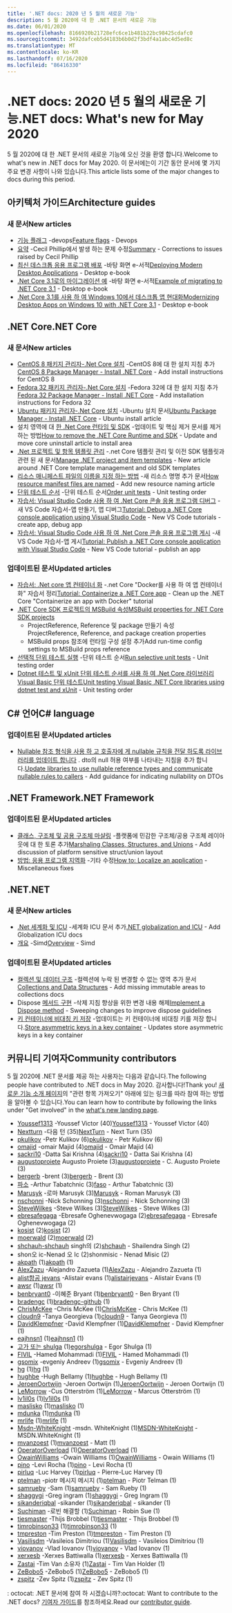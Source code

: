 ```yaml
---
title: '.NET docs: 2020 년 5 월의 새로운 기능'
description: 5 월 2020에 대 한 .NET 문서의 새로운 기능
ms.date: 06/01/2020
ms.openlocfilehash: 8166920b21728efc6ce1b481b22bc98425cdafc0
ms.sourcegitcommit: 3492dafceb5d4183b6b0d2f3bdf4a1abc4d5ed8c
ms.translationtype: MT
ms.contentlocale: ko-KR
ms.lasthandoff: 07/16/2020
ms.locfileid: "86416330"
---
```

# <a name="net-docs-whats-new-for-may-2020"></a><span data-ttu-id="8bc97-103">.NET docs: 2020 년 5 월의 새로운 기능</span><span class="sxs-lookup"><span data-stu-id="8bc97-103">.NET docs: What's new for May 2020</span></span>

<span data-ttu-id="8bc97-104">5 월 2020에 대 한 .NET 문서의 새로운 기능에 오신 것을 환영 합니다.</span><span class="sxs-lookup"><span data-stu-id="8bc97-104">Welcome to what's new in .NET docs for May 2020.</span></span> <span data-ttu-id="8bc97-105">이 문서에는이 기간 동안 문서에 몇 가지 주요 변경 사항이 나와 있습니다.</span><span class="sxs-lookup"><span data-stu-id="8bc97-105">This article lists some of the major changes to docs during this period.</span></span>

## <a name="architecture-guides"></a><span data-ttu-id="8bc97-106">아키텍처 가이드</span><span class="sxs-lookup"><span data-stu-id="8bc97-106">Architecture guides</span></span>

### <a name="new-articles"></a><span data-ttu-id="8bc97-107">새 문서</span><span class="sxs-lookup"><span data-stu-id="8bc97-107">New articles</span></span>

- <span data-ttu-id="8bc97-108">[기능 플래그](../architecture/cloud-native/feature-flags.md) -devops</span><span class="sxs-lookup"><span data-stu-id="8bc97-108">[Feature flags](../architecture/cloud-native/feature-flags.md) - Devops</span></span>
- <span data-ttu-id="8bc97-109">[요약](../architecture/cloud-native/summary.md) -Cecil Phillip에서 발생 하는 문제 수정</span><span class="sxs-lookup"><span data-stu-id="8bc97-109">[Summary](../architecture/cloud-native/summary.md) - Corrections to issues raised by Cecil Phillip</span></span>
- <span data-ttu-id="8bc97-110">[최신 데스크톱 응용 프로그램 배포](../architecture/modernize-desktop/deploy-modern-applications.md) -바탕 화면 e-서적</span><span class="sxs-lookup"><span data-stu-id="8bc97-110">[Deploying Modern Desktop Applications](../architecture/modernize-desktop/deploy-modern-applications.md) - Desktop e-book</span></span>
- <span data-ttu-id="8bc97-111">[.Net Core 3.1로의 마이그레이션 예](../architecture/modernize-desktop/example-migration-core.md) -바탕 화면 e-서적</span><span class="sxs-lookup"><span data-stu-id="8bc97-111">[Example of migrating to .NET Core 3.1](../architecture/modernize-desktop/example-migration-core.md) - Desktop e-book</span></span>
- <span data-ttu-id="8bc97-112">[.Net Core 3.1를 사용 하 여 Windows 10에서 데스크톱 앱 현대화](../architecture/modernize-desktop/index.md)</span><span class="sxs-lookup"><span data-stu-id="8bc97-112">[Modernizing Desktop Apps on Windows 10 with .NET Core 3.1](../architecture/modernize-desktop/index.md) - Desktop e-book</span></span>

## <a name="net-core"></a><span data-ttu-id="8bc97-113">.NET Core</span><span class="sxs-lookup"><span data-stu-id="8bc97-113">.NET Core</span></span>

### <a name="new-articles"></a><span data-ttu-id="8bc97-114">새 문서</span><span class="sxs-lookup"><span data-stu-id="8bc97-114">New articles</span></span>

- <span data-ttu-id="8bc97-115">[CentOS 8 패키지 관리자-.Net Core 설치](../core/install/linux-package-manager-centos8.md) -CentOS 8에 대 한 설치 지침 추가</span><span class="sxs-lookup"><span data-stu-id="8bc97-115">[CentOS 8 Package Manager - Install .NET Core](../core/install/linux-package-manager-centos8.md) - Add install instructions for CentOS 8</span></span>
- <span data-ttu-id="8bc97-116">[Fedora 32 패키지 관리자-.Net Core 설치](../core/install/linux-package-manager-fedora32.md) -Fedora 32에 대 한 설치 지침 추가</span><span class="sxs-lookup"><span data-stu-id="8bc97-116">[Fedora 32 Package Manager - Install .NET Core](../core/install/linux-package-manager-fedora32.md) - Add installation instructions for Fedora 32</span></span>
- <span data-ttu-id="8bc97-117">[Ubuntu 패키지 관리자-.Net Core 설치](../core/install/linux-ubuntu.md) -Ubuntu 설치 문서</span><span class="sxs-lookup"><span data-stu-id="8bc97-117">[Ubuntu Package Manager - Install .NET Core](../core/install/linux-ubuntu.md) - Ubuntu install article</span></span>
- <span data-ttu-id="8bc97-118">설치 영역에 대 [한 .Net Core 런타임 및 SDK](../core/install/remove-runtime-sdk-versions.md) -업데이트 및 핵심 제거 문서를 제거 하는 방법</span><span class="sxs-lookup"><span data-stu-id="8bc97-118">[How to remove the .NET Core Runtime and SDK](../core/install/remove-runtime-sdk-versions.md) - Update and move core uninstall article to install area</span></span>
- <span data-ttu-id="8bc97-119">[.Net 프로젝트 및 항목 템플릿 관리](../core/install/templates.md) -.net Core 템플릿 관리 및 이전 SDK 템플릿과 관련 된 새 문서</span><span class="sxs-lookup"><span data-stu-id="8bc97-119">[Manage .NET project and item templates](../core/install/templates.md) - New article around .NET Core template management and old SDK templates</span></span>
- <span data-ttu-id="8bc97-120">[리소스 매니페스트 파일의 이름을 지정 하는 방법](../core/resources/manifest-file-names.md) -새 리소스 명명 추가 문서</span><span class="sxs-lookup"><span data-stu-id="8bc97-120">[How resource manifest files are named](../core/resources/manifest-file-names.md) - Add new resource naming article</span></span>
- <span data-ttu-id="8bc97-121">[단위 테스트 순서](../core/testing/order-unit-tests.md) -단위 테스트 순서</span><span class="sxs-lookup"><span data-stu-id="8bc97-121">[Order unit tests](../core/testing/order-unit-tests.md) - Unit testing order</span></span>
- <span data-ttu-id="8bc97-122">[자습서: Visual Studio Code 사용 하 여 .Net Core 콘솔 응용 프로그램 디버그](../core/tutorials/debugging-with-visual-studio-code.md) -새 VS Code 자습서-앱 만들기, 앱 디버그</span><span class="sxs-lookup"><span data-stu-id="8bc97-122">[Tutorial: Debug a .NET Core console application using Visual Studio Code](../core/tutorials/debugging-with-visual-studio-code.md) - New VS Code tutorials - create app, debug app</span></span>
- <span data-ttu-id="8bc97-123">[자습서: Visual Studio Code 사용 하 여 .Net Core 콘솔 응용 프로그램 게시](../core/tutorials/publishing-with-visual-studio-code.md) -새 VS Code 자습서-앱 게시</span><span class="sxs-lookup"><span data-stu-id="8bc97-123">[Tutorial: Publish a .NET Core console application with Visual Studio Code](../core/tutorials/publishing-with-visual-studio-code.md) - New VS Code tutorial - publish an app</span></span>

### <a name="updated-articles"></a><span data-ttu-id="8bc97-124">업데이트된 문서</span><span class="sxs-lookup"><span data-stu-id="8bc97-124">Updated articles</span></span>

- <span data-ttu-id="8bc97-125">[자습서: .Net core 앱 컨테이너 화](../core/docker/build-container.md) -.net Core "Docker를 사용 하 여 앱 컨테이너 화" 자습서 정리</span><span class="sxs-lookup"><span data-stu-id="8bc97-125">[Tutorial: Containerize a .NET Core app](../core/docker/build-container.md) - Clean up the .NET Core "Containerize an app with Docker" tutorial</span></span>
- [<span data-ttu-id="8bc97-126">.NET Core SDK 프로젝트의 MSBuild 속성</span><span class="sxs-lookup"><span data-stu-id="8bc97-126">MSBuild properties for .NET Core SDK projects</span></span>](../core/project-sdk/msbuild-props.md)
  - <span data-ttu-id="8bc97-127">ProjectReference, Reference 및 package 만들기 속성</span><span class="sxs-lookup"><span data-stu-id="8bc97-127">ProjectReference, Reference, and package creation properties</span></span>
  - <span data-ttu-id="8bc97-128">MSBuild props 참조에 런타임 구성 설정 추가</span><span class="sxs-lookup"><span data-stu-id="8bc97-128">Add run-time config settings to MSBuild props reference</span></span>
- <span data-ttu-id="8bc97-129">[선택적 단위 테스트 실행](../core/testing/selective-unit-tests.md) -단위 테스트 순서</span><span class="sxs-lookup"><span data-stu-id="8bc97-129">[Run selective unit tests](../core/testing/selective-unit-tests.md) - Unit testing order</span></span>
- <span data-ttu-id="8bc97-130">[Dotnet 테스트 및 xUnit 단위 테스트 순서를 사용 하 여 .Net Core 라이브러리 Visual Basic 단위 테스트](../core/testing/unit-testing-visual-basic-with-dotnet-test.md)</span><span class="sxs-lookup"><span data-stu-id="8bc97-130">[Unit testing Visual Basic .NET Core libraries using dotnet test and xUnit](../core/testing/unit-testing-visual-basic-with-dotnet-test.md) - Unit testing order</span></span>

## <a name="c-language"></a><span data-ttu-id="8bc97-131">C# 언어</span><span class="sxs-lookup"><span data-stu-id="8bc97-131">C# language</span></span>

### <a name="updated-articles"></a><span data-ttu-id="8bc97-132">업데이트된 문서</span><span class="sxs-lookup"><span data-stu-id="8bc97-132">Updated articles</span></span>

- <span data-ttu-id="8bc97-133">[Nullable 참조 형식을 사용 하 고 호출자에 게 nullable 규칙을 전달 하도록 라이브러리를 업데이트 합니다](../csharp/nullable-migration-strategies.md) . dto의 null 허용 여부를 나타내는 지침을 추가 합니다.</span><span class="sxs-lookup"><span data-stu-id="8bc97-133">[Update libraries to use nullable reference types and communicate nullable rules to callers](../csharp/nullable-migration-strategies.md) - Add guidance for indicating nullability on DTOs</span></span>

## <a name="net-framework"></a><span data-ttu-id="8bc97-134">.NET Framework</span><span class="sxs-lookup"><span data-stu-id="8bc97-134">.NET Framework</span></span>

### <a name="updated-articles"></a><span data-ttu-id="8bc97-135">업데이트된 문서</span><span class="sxs-lookup"><span data-stu-id="8bc97-135">Updated articles</span></span>

- <span data-ttu-id="8bc97-136">[클래스, 구조체 및 공용 구조체 마샬링](../framework/interop/marshaling-classes-structures-and-unions.md) -플랫폼에 민감한 구조체/공용 구조체 레이아웃에 대 한 토론 추가</span><span class="sxs-lookup"><span data-stu-id="8bc97-136">[Marshaling Classes, Structures, and Unions](../framework/interop/marshaling-classes-structures-and-unions.md) - Add discussion of platform sensitive struct/union layout</span></span>
- <span data-ttu-id="8bc97-137">[방법: 응용 프로그램 지역화](../framework/wpf/advanced/how-to-localize-an-application.md) -기타 수정</span><span class="sxs-lookup"><span data-stu-id="8bc97-137">[How to: Localize an application](../framework/wpf/advanced/how-to-localize-an-application.md) - Miscellaneous fixes</span></span>

## <a name="net"></a><span data-ttu-id="8bc97-138">.NET</span><span class="sxs-lookup"><span data-stu-id="8bc97-138">.NET</span></span>

### <a name="new-articles"></a><span data-ttu-id="8bc97-139">새 문서</span><span class="sxs-lookup"><span data-stu-id="8bc97-139">New articles</span></span>

- <span data-ttu-id="8bc97-140">[.Net 세계화 및 ICU](../standard/globalization-localization/globalization-icu.md) -세계화 ICU 문서 추가</span><span class="sxs-lookup"><span data-stu-id="8bc97-140">[.NET globalization and ICU](../standard/globalization-localization/globalization-icu.md) - Add Globalization ICU docs</span></span>
- <span data-ttu-id="8bc97-141">[개요](../standard/simd.md) -Simd</span><span class="sxs-lookup"><span data-stu-id="8bc97-141">[Overview](../standard/simd.md) - Simd</span></span>

### <a name="updated-articles"></a><span data-ttu-id="8bc97-142">업데이트된 문서</span><span class="sxs-lookup"><span data-stu-id="8bc97-142">Updated articles</span></span>

- <span data-ttu-id="8bc97-143">[컬렉션 및 데이터 구조](../standard/collections/index.md) -컬렉션에 누락 된 변경할 수 없는 영역 추가 문서</span><span class="sxs-lookup"><span data-stu-id="8bc97-143">[Collections and Data Structures](../standard/collections/index.md) - Add missing immutable areas to collections docs</span></span>
- <span data-ttu-id="8bc97-144">Dispose [메서드 구현](../standard/garbage-collection/implementing-dispose.md) -삭제 지침 향상을 위한 변경 내용 해제</span><span class="sxs-lookup"><span data-stu-id="8bc97-144">[Implement a Dispose method](../standard/garbage-collection/implementing-dispose.md) - Sweeping changes to improve dispose guidelines</span></span>
- <span data-ttu-id="8bc97-145">[키 컨테이너에 비대칭 키 저장](../standard/security/how-to-store-asymmetric-keys-in-a-key-container.md) -업데이트는 키 컨테이너에 비대칭 키를 저장 합니다.</span><span class="sxs-lookup"><span data-stu-id="8bc97-145">[Store asymmetric keys in a key container](../standard/security/how-to-store-asymmetric-keys-in-a-key-container.md) - Updates store asymmetric keys in a key container</span></span>

## <a name="community-contributors"></a><span data-ttu-id="8bc97-146">커뮤니티 기여자</span><span class="sxs-lookup"><span data-stu-id="8bc97-146">Community contributors</span></span>

<span data-ttu-id="8bc97-147">5 월 2020에 .NET 문서를 제공 하는 사용자는 다음과 같습니다.</span><span class="sxs-lookup"><span data-stu-id="8bc97-147">The following people have contributed to .NET docs in May 2020.</span></span> <span data-ttu-id="8bc97-148">감사합니다!</span><span class="sxs-lookup"><span data-stu-id="8bc97-148">Thank you!</span></span> <span data-ttu-id="8bc97-149">[새로운 기능 소개 페이지](index.yml)의 "관련 항목 가져오기" 아래에 있는 링크를 따라 참여 하는 방법을 알아볼 수 있습니다.</span><span class="sxs-lookup"><span data-stu-id="8bc97-149">You can learn how to contribute by following the links under "Get involved" in the [what's new landing page](index.yml).</span></span>

- <span data-ttu-id="8bc97-150">[Youssef1313](https://github.com/Youssef1313) -Youssef Victor (40)</span><span class="sxs-lookup"><span data-stu-id="8bc97-150">[Youssef1313](https://github.com/Youssef1313) - Youssef Victor (40)</span></span>
- <span data-ttu-id="8bc97-151">[Nextturn](https://github.com/NextTurn) -다음 턴 (35)</span><span class="sxs-lookup"><span data-stu-id="8bc97-151">[NextTurn](https://github.com/NextTurn) - Next Turn (35)</span></span>
- <span data-ttu-id="8bc97-152">[pkulikov](https://github.com/pkulikov) -Petr Kulikov (6)</span><span class="sxs-lookup"><span data-stu-id="8bc97-152">[pkulikov](https://github.com/pkulikov) - Petr Kulikov (6)</span></span>
- <span data-ttu-id="8bc97-153">[omajid](https://github.com/omajid) -omair Majid (4)</span><span class="sxs-lookup"><span data-stu-id="8bc97-153">[omajid](https://github.com/omajid) - Omair Majid (4)</span></span>
- <span data-ttu-id="8bc97-154">[sackri10](https://github.com/sackri10) -Datta Sai Krishna (4)</span><span class="sxs-lookup"><span data-stu-id="8bc97-154">[sackri10](https://github.com/sackri10) - Datta Sai Krishna (4)</span></span>
- <span data-ttu-id="8bc97-155">[augustoproiete](https://github.com/augustoproiete) Augusto Proiete (3)</span><span class="sxs-lookup"><span data-stu-id="8bc97-155">[augustoproiete](https://github.com/augustoproiete) - C. Augusto Proiete (3)</span></span>
- <span data-ttu-id="8bc97-156">[bergerb](https://github.com/bergerb) -brent (3)</span><span class="sxs-lookup"><span data-stu-id="8bc97-156">[bergerb](https://github.com/bergerb) - Brent (3)</span></span>
- <span data-ttu-id="8bc97-157">[파소](https://github.com/faso) -Arthur Tabatchnic (3)</span><span class="sxs-lookup"><span data-stu-id="8bc97-157">[faso](https://github.com/faso) - Arthur Tabatchnic (3)</span></span>
- <span data-ttu-id="8bc97-158">[Marusyk](https://github.com/Marusyk) -로마 Marusyk (3)</span><span class="sxs-lookup"><span data-stu-id="8bc97-158">[Marusyk](https://github.com/Marusyk) - Roman Marusyk (3)</span></span>
- <span data-ttu-id="8bc97-159">[nschonni](https://github.com/nschonni) -Nick Schonning (3)</span><span class="sxs-lookup"><span data-stu-id="8bc97-159">[nschonni](https://github.com/nschonni) - Nick Schonning (3)</span></span>
- <span data-ttu-id="8bc97-160">[SteveWilkes](https://github.com/SteveWilkes) -Steve Wilkes (3)</span><span class="sxs-lookup"><span data-stu-id="8bc97-160">[SteveWilkes](https://github.com/SteveWilkes) - Steve Wilkes (3)</span></span>
- <span data-ttu-id="8bc97-161">[ebresafegaga](https://github.com/ebresafegaga) -Ebresafe Oghenevwogaga (2)</span><span class="sxs-lookup"><span data-stu-id="8bc97-161">[ebresafegaga](https://github.com/ebresafegaga) - Ebresafe Oghenevwogaga (2)</span></span>
- <span data-ttu-id="8bc97-162">[kosist](https://github.com/kosist) (2)</span><span class="sxs-lookup"><span data-stu-id="8bc97-162">[kosist](https://github.com/kosist) (2)</span></span>
- <span data-ttu-id="8bc97-163">[moerwald](https://github.com/moerwald) (2)</span><span class="sxs-lookup"><span data-stu-id="8bc97-163">[moerwald](https://github.com/moerwald) (2)</span></span>
- <span data-ttu-id="8bc97-164">[shchauh-shchauh](https://github.com/shchauh) singh의 (2)</span><span class="sxs-lookup"><span data-stu-id="8bc97-164">[shchauh](https://github.com/shchauh) - Shailendra Singh (2)</span></span>
- <span data-ttu-id="8bc97-165">shon오 ic-Nenad 오 Ic (2)</span><span class="sxs-lookup"><span data-stu-id="8bc97-165">shonmisic - Nenad Misic (2)</span></span>
- <span data-ttu-id="8bc97-166">[akpath](https://github.com/akpath) (1)</span><span class="sxs-lookup"><span data-stu-id="8bc97-166">[akpath](https://github.com/akpath) (1)</span></span>
- <span data-ttu-id="8bc97-167">[AlexZazu](https://github.com/AlexZazu) -Alejandro Zazueta (1)</span><span class="sxs-lookup"><span data-stu-id="8bc97-167">[AlexZazu](https://github.com/AlexZazu) - Alejandro Zazueta (1)</span></span>
- <span data-ttu-id="8bc97-168">[alist항공 jevans](https://github.com/alistairjevans) -Alistair evans (1)</span><span class="sxs-lookup"><span data-stu-id="8bc97-168">[alistairjevans](https://github.com/alistairjevans) - Alistair Evans (1)</span></span>
- <span data-ttu-id="8bc97-169">[awsr](https://github.com/awsr) (1)</span><span class="sxs-lookup"><span data-stu-id="8bc97-169">[awsr](https://github.com/awsr) (1)</span></span>
- <span data-ttu-id="8bc97-170">[benbryant0](https://github.com/benbryant0) -이혜준 Bryant (1)</span><span class="sxs-lookup"><span data-stu-id="8bc97-170">[benbryant0](https://github.com/benbryant0) - Ben Bryant (1)</span></span>
- <span data-ttu-id="8bc97-171">[bradengc](https://github.com/bradengc-github) (1)</span><span class="sxs-lookup"><span data-stu-id="8bc97-171">[bradengc-github](https://github.com/bradengc-github) (1)</span></span>
- <span data-ttu-id="8bc97-172">[ChrisMcKee](https://github.com/ChrisMcKee) -Chris McKee (1)</span><span class="sxs-lookup"><span data-stu-id="8bc97-172">[ChrisMcKee](https://github.com/ChrisMcKee) - Chris McKee (1)</span></span>
- <span data-ttu-id="8bc97-173">[cloudn9](https://github.com/cloudn9) -Tanya Georgieva (1)</span><span class="sxs-lookup"><span data-stu-id="8bc97-173">[cloudn9](https://github.com/cloudn9) - Tanya Georgieva (1)</span></span>
- <span data-ttu-id="8bc97-174">[DavidKlempfner](https://github.com/DavidKlempfner) -David Klempfner (1)</span><span class="sxs-lookup"><span data-stu-id="8bc97-174">[DavidKlempfner](https://github.com/DavidKlempfner) - David Klempfner (1)</span></span>
- <span data-ttu-id="8bc97-175">[eajhnsn1](https://github.com/eajhnsn1) (1)</span><span class="sxs-lookup"><span data-stu-id="8bc97-175">[eajhnsn1](https://github.com/eajhnsn1) (1)</span></span>
- <span data-ttu-id="8bc97-176">[고가 또는 shulga](https://github.com/egorshulga) (1)</span><span class="sxs-lookup"><span data-stu-id="8bc97-176">[egorshulga](https://github.com/egorshulga) - Egor Shulga (1)</span></span>
- <span data-ttu-id="8bc97-177">[FIVIL](https://github.com/FIVIL) -Hamed Mohammadi (1)</span><span class="sxs-lookup"><span data-stu-id="8bc97-177">[FIVIL](https://github.com/FIVIL) - Hamed Mohammadi (1)</span></span>
- <span data-ttu-id="8bc97-178">[gsomix](https://github.com/gsomix) -evgeniy Andreev (1)</span><span class="sxs-lookup"><span data-stu-id="8bc97-178">[gsomix](https://github.com/gsomix) - Evgeniy Andreev (1)</span></span>
- <span data-ttu-id="8bc97-179">[hg](https://github.com/hg) (1)</span><span class="sxs-lookup"><span data-stu-id="8bc97-179">[hg](https://github.com/hg) (1)</span></span>
- <span data-ttu-id="8bc97-180">[hughbe](https://github.com/hughbe) -Hugh Bellamy (1)</span><span class="sxs-lookup"><span data-stu-id="8bc97-180">[hughbe](https://github.com/hughbe) - Hugh Bellamy (1)</span></span>
- <span data-ttu-id="8bc97-181">[JeroenOortwijn](https://github.com/JeroenOortwijn) -Jeroen Oortwijn (1)</span><span class="sxs-lookup"><span data-stu-id="8bc97-181">[JeroenOortwijn](https://github.com/JeroenOortwijn) - Jeroen Oortwijn (1)</span></span>
- <span data-ttu-id="8bc97-182">[LeMorrow](https://github.com/LeMorrow) -Cus Otterström (1)</span><span class="sxs-lookup"><span data-stu-id="8bc97-182">[LeMorrow](https://github.com/LeMorrow) - Marcus Otterström (1)</span></span>
- <span data-ttu-id="8bc97-183">[lv1il0s](https://github.com/lv1il0s) (1)</span><span class="sxs-lookup"><span data-stu-id="8bc97-183">[lv1il0s](https://github.com/lv1il0s) (1)</span></span>
- <span data-ttu-id="8bc97-184">[maslisko](https://github.com/maslisko) (1)</span><span class="sxs-lookup"><span data-stu-id="8bc97-184">[maslisko](https://github.com/maslisko) (1)</span></span>
- <span data-ttu-id="8bc97-185">[mdunka](https://github.com/mdunka) (1)</span><span class="sxs-lookup"><span data-stu-id="8bc97-185">[mdunka](https://github.com/mdunka) (1)</span></span>
- <span data-ttu-id="8bc97-186">[mrlife](https://github.com/mrlife) (1)</span><span class="sxs-lookup"><span data-stu-id="8bc97-186">[mrlife](https://github.com/mrlife) (1)</span></span>
- <span data-ttu-id="8bc97-187">[Msdn-WhiteKnight](https://github.com/MSDN-WhiteKnight) -msdn. WhiteKnight (1)</span><span class="sxs-lookup"><span data-stu-id="8bc97-187">[MSDN-WhiteKnight](https://github.com/MSDN-WhiteKnight) - MSDN.WhiteKnight (1)</span></span>
- <span data-ttu-id="8bc97-188">[mvanzoest](https://github.com/mvanzoest) (1)</span><span class="sxs-lookup"><span data-stu-id="8bc97-188">[mvanzoest](https://github.com/mvanzoest) - Matt (1)</span></span>
- <span data-ttu-id="8bc97-189">[OperatorOverload](https://github.com/OperatorOverload) (1)</span><span class="sxs-lookup"><span data-stu-id="8bc97-189">[OperatorOverload](https://github.com/OperatorOverload) (1)</span></span>
- <span data-ttu-id="8bc97-190">[OwainWilliams](https://github.com/OwainWilliams) -Owain Williams (1)</span><span class="sxs-lookup"><span data-stu-id="8bc97-190">[OwainWilliams](https://github.com/OwainWilliams) - Owain Williams (1)</span></span>
- <span data-ttu-id="8bc97-191">[pino](https://github.com/pino) -Levi Rocha (1)</span><span class="sxs-lookup"><span data-stu-id="8bc97-191">[pino](https://github.com/pino) - Levi Rocha (1)</span></span>
- <span data-ttu-id="8bc97-192">[pirluq](https://github.com/pirluq) -Luc Harvey (1)</span><span class="sxs-lookup"><span data-stu-id="8bc97-192">[pirluq](https://github.com/pirluq) - Pierre-Luc Harvey (1)</span></span>
- <span data-ttu-id="8bc97-193">[ptelman](https://github.com/ptelman) -piotr 메시지 메시지 (1)</span><span class="sxs-lookup"><span data-stu-id="8bc97-193">[ptelman](https://github.com/ptelman) - Piotr Telman (1)</span></span>
- <span data-ttu-id="8bc97-194">[samrueby](https://github.com/samrueby) -Sam (1)</span><span class="sxs-lookup"><span data-stu-id="8bc97-194">[samrueby](https://github.com/samrueby) - Sam Rueby (1)</span></span>
- <span data-ttu-id="8bc97-195">[shaggygi](https://github.com/shaggygi) -Greg ingram (1)</span><span class="sxs-lookup"><span data-stu-id="8bc97-195">[shaggygi](https://github.com/shaggygi) - Greg Ingram (1)</span></span>
- <span data-ttu-id="8bc97-196">[sikanderiqbal](https://github.com/sikanderiqbal) -sikander (1)</span><span class="sxs-lookup"><span data-stu-id="8bc97-196">[sikanderiqbal](https://github.com/sikanderiqbal) - sikander (1)</span></span>
- <span data-ttu-id="8bc97-197">[Suchiman](https://github.com/Suchiman) -로빈 해결할 (1)</span><span class="sxs-lookup"><span data-stu-id="8bc97-197">[Suchiman](https://github.com/Suchiman) - Robin Sue (1)</span></span>
- <span data-ttu-id="8bc97-198">[tiesmaster](https://github.com/tiesmaster) -Thijs Brobbel (1)</span><span class="sxs-lookup"><span data-stu-id="8bc97-198">[tiesmaster](https://github.com/tiesmaster) - Thijs Brobbel (1)</span></span>
- <span data-ttu-id="8bc97-199">[timrobinson33](https://github.com/timrobinson33) (1)</span><span class="sxs-lookup"><span data-stu-id="8bc97-199">[timrobinson33](https://github.com/timrobinson33) (1)</span></span>
- <span data-ttu-id="8bc97-200">[tmpreston](https://github.com/tmpreston) -Tim Preston (1)</span><span class="sxs-lookup"><span data-stu-id="8bc97-200">[tmpreston](https://github.com/tmpreston) - Tim Preston (1)</span></span>
- <span data-ttu-id="8bc97-201">[Vasilisdm](https://github.com/Vasilisdm) -Vasileios Dimitriou (1)</span><span class="sxs-lookup"><span data-stu-id="8bc97-201">[Vasilisdm](https://github.com/Vasilisdm) - Vasileios Dimitriou (1)</span></span>
- <span data-ttu-id="8bc97-202">[viovanov](https://github.com/viovanov) -Vlad Iovanov (1)</span><span class="sxs-lookup"><span data-stu-id="8bc97-202">[viovanov](https://github.com/viovanov) - Vlad Iovanov (1)</span></span>
- <span data-ttu-id="8bc97-203">[xerxesb](https://github.com/xerxesb) -Xerxes Battiwalla (1)</span><span class="sxs-lookup"><span data-stu-id="8bc97-203">[xerxesb](https://github.com/xerxesb) - Xerxes Battiwalla (1)</span></span>
- <span data-ttu-id="8bc97-204">[Zastai](https://github.com/Zastai) -Tim Van 소유자 (1)</span><span class="sxs-lookup"><span data-stu-id="8bc97-204">[Zastai](https://github.com/Zastai) - Tim Van Holder (1)</span></span>
- <span data-ttu-id="8bc97-205">[ZeBobo5](https://github.com/ZeBobo5) -ZeBobo5 (1)</span><span class="sxs-lookup"><span data-stu-id="8bc97-205">[ZeBobo5](https://github.com/ZeBobo5) - ZeBobo5 (1)</span></span>
- <span data-ttu-id="8bc97-206">[zspitz](https://github.com/zspitz) -Zev Spitz (1)</span><span class="sxs-lookup"><span data-stu-id="8bc97-206">[zspitz](https://github.com/zspitz) - Zev Spitz (1)</span></span>

<span data-ttu-id="8bc97-207">: octocat: .NET 문서에 참여 하 시겠습니까?</span><span class="sxs-lookup"><span data-stu-id="8bc97-207">:octocat: Want to contribute to the .NET docs?</span></span> <span data-ttu-id="8bc97-208">[기여자 가이드](https://docs.microsoft.com/contribute/dotnet/dotnet-contribute)를 참조하세요.</span><span class="sxs-lookup"><span data-stu-id="8bc97-208">Read our [contributor guide](https://docs.microsoft.com/contribute/dotnet/dotnet-contribute).</span></span>
